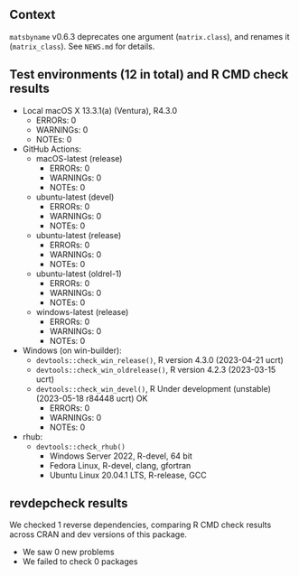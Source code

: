 ## Context

`matsbyname` v0.6.3
deprecates one argument (`matrix.class`), and
renames it (`matrix_class`).
See `NEWS.md` for details.


## Test environments (12 in total) and R CMD check results

* Local macOS X 13.3.1(a) (Ventura), R4.3.0
    * ERRORs: 0
    * WARNINGs: 0
    * NOTEs: 0
* GitHub Actions: 
    * macOS-latest (release)
        * ERRORs: 0
        * WARNINGs: 0
        * NOTEs: 0
    * ubuntu-latest (devel)
        * ERRORs: 0
        * WARNINGs: 0
        * NOTEs: 0
    * ubuntu-latest (release)
        * ERRORs: 0
        * WARNINGs: 0
        * NOTEs: 0
    * ubuntu-latest (oldrel-1)
        * ERRORs: 0
        * WARNINGs: 0
        * NOTEs: 0
    * windows-latest (release)
        * ERRORs: 0
        * WARNINGs: 0
        * NOTEs: 0
* Windows (on win-builder):
    * `devtools::check_win_release()`, R version 4.3.0 (2023-04-21 ucrt)
    * `devtools::check_win_oldrelease()`, R version 4.2.3 (2023-03-15 ucrt)
    * `devtools::check_win_devel()`, R Under development (unstable) (2023-05-18 r84448 ucrt)   OK
        * ERRORs: 0
        * WARNINGs: 0
        * NOTEs: 0
* rhub:
    * `devtools::check_rhub()`
        * Windows Server 2022, R-devel, 64 bit
        * Fedora Linux, R-devel, clang, gfortran
        * Ubuntu Linux 20.04.1 LTS, R-release, GCC


## revdepcheck results

We checked 1 reverse dependencies, comparing R CMD check results across CRAN and dev versions of this package.

 * We saw 0 new problems
 * We failed to check 0 packages
